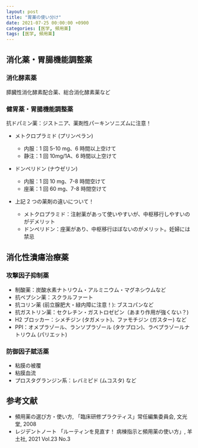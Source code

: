 ```yaml
---
layout: post
title: "胃薬の使い分け"
date: 2021-07-25 00:00:00 +0900
categories: [医学, 頻用薬]
tags: [医学, 頻用薬]
---
```


## 消化薬・胃腸機能調整薬
### 消化酵素薬
膵臓性消化酵素配合薬、総合消化酵素薬など

### 健胃薬・胃腸機能調整薬

抗ドパミン薬：ジストニア、薬剤性パーキンソニズムに注意！
- メトクロプラミド (プリンペラン)
  - 内服：1 回 5-10 mg、6 時間以上空けて
  - 静注：1 回 10mg/1A、6 時間以上空けて

- ドンペリドン (ナウゼリン)
  - 内服：1 回 10 mg、7-8 時間空けて
  - 座薬：1 回 60 mg、7-8 時間空けて

- 上記 2 つの薬剤の違いについて！
  - メトクロプラミド：注射薬があって使いやすいが、中枢移行しやすいのがデメリット
  - ドンペリドン：座薬があり、中枢移行ほぼないのがメリット。妊婦には禁忌

## 消化性潰瘍治療薬
### 攻撃因子抑制薬
- 制酸薬：炭酸水素ナトリウム・アルミニウム・マグネシウムなど
- 抗ペプシン薬：スクラルファート
- 抗コリン薬 (前立腺肥大・緑内障に注意！): ブスコパンなど
- 抗ガストリン薬：セクレチン・ガストロゼピン（あまり作用が強くない？)
- H2 ブロッカー：シメチジン (タガメット)、ファモチジン (ガスター) など
- PPI：オメプラゾール、ランソプラゾール (タケプロン)、ラベプラゾールナトリウム (パリエット)

### 防御因子賦活薬
- 粘膜の被覆
- 粘膜血流
- プロスタグランジン系：レバミピド (ムコスタ) など

## 参考文献
- 頻用薬の選び方・使い方, 「臨床研修プラクティス」常任編集委員会, 文光堂, 2008
- レジデントノート 「ルーティンを見直す！ 病棟指示と頻用薬の使い方」, 羊土社, 2021 Vol.23 No.3